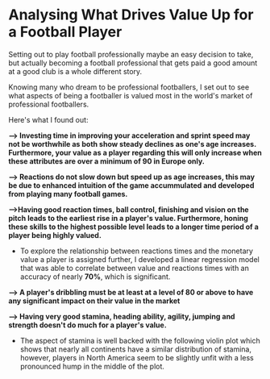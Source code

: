 
# Analysing What Drives Value Up for a Football Player

Setting out to play football professionally maybe an easy decision to take, but actually becoming a football professional that gets paid a good amount at a good club is a whole different story.

Knowing many who dream to be  professional footballers, I set out to see what aspects of being a footballer is valued most in the world's  market of professional footballers.

Here's what I found out:

**--> Investing time in improving your acceleration and sprint speed may not be worthwhile as both show steady declines as one's age increases. Furthermore, your value as a player regarding this will only increase when these attributes are over a minimum of 90 in Europe only.**

**--> Reactions do not slow down but speed up as age increases, this may be due to enhanced intuition of the game accummulated and developed from playing many football games.**

**-->Having good reaction times, ball control, finishing and vision on the pitch leads to the earliest rise in a player's value. Furthermore, honing these skills to the highest possible level leads to a longer time period of a player being highly valued.**
* To explore the relationship between reactions times and the monetary value a player is assigned further, I developed a linear regression model that was able to correlate between value and reactions times with an accuracy of nearly **70%**, which is significant.

**--> A player's dribbling must be at least at a level of 80 or above to have any significant impact on their value in the market**

**--> Having very good stamina, heading ability, agility, jumping and strength doesn't do much for a player's value.**
* The aspect of stamina is well backed with the following violin plot which shows that nearly all continents have a similar distribution of stamina, however, players in North America seem to be slightly unfit with a less pronounced hump in the middle of the plot.



